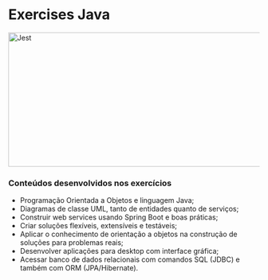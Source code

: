 <h1>Exercises Java</h1>

<a href="https://dev.java/future/" target="blanck" ><img src="https://media-exp1.licdn.com/dms/image/C4E16AQH7g6I0Kbnnaw/profile-displaybackgroundimage-shrink_200_800/0/1630871431685?e=2147483647&v=beta&t=TlKgdTavpumhi_onswzlkHttSJMce0-2yQ6z7rBoDks" width="860" height="270" alt="Jest" /></a>

<h3>Conteúdos desenvolvidos nos exercícios</h3>

* Programação Orientada a Objetos e linguagem Java;
* Diagramas de classe UML, tanto de entidades quanto de serviços;
* Construir web services usando Spring Boot e boas práticas;
* Criar soluções flexíveis, extensíveis e testáveis;
* Aplicar o conhecimento de orientação a objetos na construção de soluções para problemas reais;
* Desenvolver aplicações para desktop com interface gráfica;
* Acessar banco de dados relacionais com comandos SQL (JDBC) e também com ORM (JPA/Hibernate).
